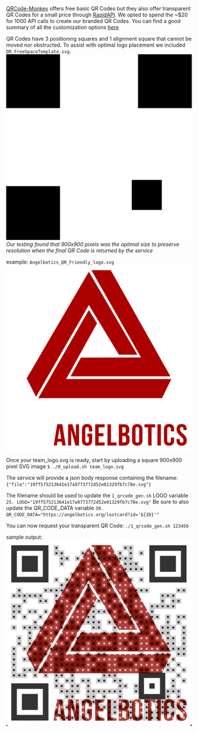 [QRCode-Monkey](https://www.qrcode-monkey.com/) offers free basic QR Codes but they also offer transparent QR Codes for a small price through [RapidAPI](https://rapidapi.com/qrcode-monkey/api/custom-qr-code-with-logo).  We opted to spend the ~$20 for 1000 API calls to create our branded QR Codes.  You can find a good summary of all the customization options [here](https://www.qrcode-monkey.com/qr-code-api-with-logo/)

QR Codes have 3 positioning squares and 1 alignment square that cannot be moved nor obstructed. To assist with optimal logo placement we included `QR_FreeSpaceTemplate.svg`.
![](https://raw.githubusercontent.com/Angelbots1339/QR-Code-Logo-Generator/7515d70ad0a63f82d98deffb2615308d0115ec78/QR_FreeSpaceTemplate.svg)
*Our testing found that 900x900 pixels was the optimal size to preserve resolution when the final QR Code is returned by the service*

example: `Angelbotics_QR_Friendly_logo.svg`
![](https://raw.githubusercontent.com/Angelbots1339/QR-Code-Logo-Generator/7515d70ad0a63f82d98deffb2615308d0115ec78/Angelbotics_QR_Friendly_logo.svg)

Once your team_logo.svg is ready, start by uploading a square 900x900 pixel SVG image
`$ ./0_upload.sh team_logo.svg`

The service will provide a json body response containing the filename:
`{"file":"19ff575213641e17a9773772d52e01329fb7c78e.svg"}`

The filename should be used to update the `1_qrcode_gen.sh` LOGO variable
`25. LOGO="19ff575213641e17a9773772d52e01329fb7c78e.svg"`
Be sure to also update the QR_CODE_DATA variable
`30. QR_CODE_DATA="https://angelbotics.org/lostcard?id='${ID}'"`

You can now request your transparent QR Code:
`./1_qrcode_gen.sh 123456`

sample output:
![](https://github.com/Angelbots1339/QR-Code-Logo-Generator/blob/main/555121_white_bg.png?raw=true)
